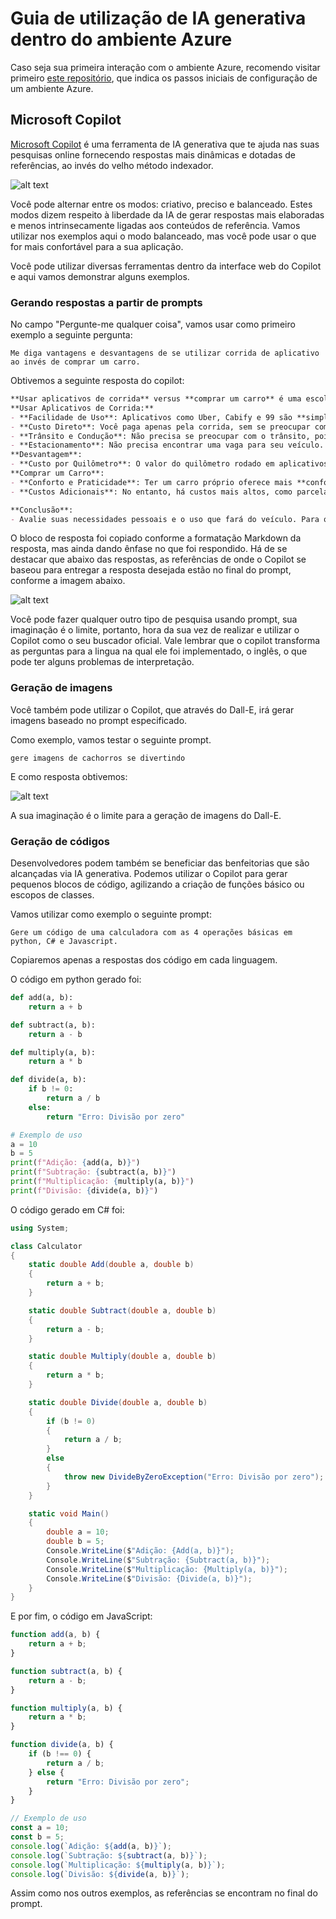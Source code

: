 # Guia de utilização de IA generativa dentro do ambiente Azure

Caso seja sua primeira interação com o ambiente Azure, recomendo visitar primeiro [este repositório](https://github.com/HugoCSouza/inicio-azure), que indica os passos iniciais de configuração de um ambiente Azure.

## Microsoft Copilot

[Microsoft Copilot](https://copilot.microsoft.com/) é uma ferramenta de IA generativa que te ajuda nas suas pesquisas online fornecendo respostas mais dinâmicas e dotadas de referências, ao invés do velho método indexador.

![alt text](src/images/image.png)

Você pode alternar entre os modos: criativo, preciso e balanceado. Estes modos dizem respeito à liberdade da IA de gerar respostas mais elaboradas e menos intrinsecamente ligadas aos conteúdos de referência. Vamos utilizar nos exemplos aqui o modo balanceado, mas você pode usar o que for mais confortável para a sua aplicação.

Você pode utilizar diversas ferramentas dentro da interface web do Copilot e aqui vamos demonstrar alguns exemplos.

### Gerando respostas a partir de prompts

No campo "Pergunte-me qualquer coisa", vamos usar como primeiro exemplo a seguinte pergunta:

    Me diga vantagens e desvantagens de se utilizar corrida de aplicativo ao invés de comprar um carro.

Obtivemos a seguinte resposta do copilot:

```markdown
**Usar aplicativos de corrida** versus **comprar um carro** é uma escolha que envolve considerações importantes. Vamos explorar as vantagens e desvantagens de cada opção:
**Usar Aplicativos de Corrida:**
- **Facilidade de Uso**: Aplicativos como Uber, Cabify e 99 são **simples de usar**. Basta baixá-los, fazer o cadastro e solicitar um motorista.
- **Custo Direto**: Você paga apenas pela corrida, sem se preocupar com **manutenção do veículo, IPVA, seguros ou multas**.
- **Trânsito e Condução**: Não precisa se preocupar com o trânsito, pois outra pessoa dirige para você. Isso permite que você aproveite o tempo para outras atividades, como redes sociais, ligações ou verificação de e-mails.
- **Estacionamento**: Não precisa encontrar uma vaga para seu veículo.
**Desvantagem**:
- **Custo por Quilômetro**: O valor do quilômetro rodado em aplicativos de corrida tende a ser mais caro do que o de um carro comum.
**Comprar um Carro**:
- **Conforto e Praticidade**: Ter um carro próprio oferece mais **conforto e liberdade**. É ideal para viagens longas e para transportar crianças e idosos.
- **Custos Adicionais**: No entanto, há custos mais altos, como parcelas do financiamento, IPVA, licenciamento, seguro, manutenções periódicas e eventuais consertos.

**Conclusão**:
- Avalie suas necessidades pessoais e o uso que fará do veículo. Para quem roda muito, especialmente com bagagem e passageiros, o carro próprio pode ser a melhor escolha. Já para trajetos curtos e sem companhia, os aplicativos de transporte são mais econômicos
```

O bloco de resposta foi copiado conforme a formatação Markdown da resposta, mas ainda dando ênfase no que foi respondido. Há de se destacar que abaixo das respostas, as referências de onde o Copilot se baseou para entregar a resposta desejada estão no final do prompt, conforme a imagem abaixo.

![alt text](src/images/image-1.png)

Você pode fazer qualquer outro tipo de pesquisa usando prompt, sua imaginação é o limite, portanto, hora da sua vez de realizar e utilizar o Copilot como o seu buscador oficial. Vale lembrar que o copilot transforma as perguntas para a lingua na qual ele foi implementado, o inglês, o que pode ter alguns problemas de interpretação.

### Geração de imagens

Você também pode utilizar o Copilot, que através do Dall-E, irá gerar imagens baseado no prompt especificado.

Como exemplo, vamos testar o seguinte prompt.

    gere imagens de cachorros se divertindo

E como resposta obtivemos:

![alt text](src/images/image-2.png)

A sua imaginação é o limite para a geração de imagens do Dall-E.

### Geração de códigos

Desenvolvedores podem também se beneficiar das benfeitorias que são alcançadas via IA generativa. Podemos utilizar o Copilot para gerar pequenos blocos de código, agilizando a criação de funções básico ou escopos de classes.

Vamos utilizar como exemplo o seguinte prompt:

    Gere um código de uma calculadora com as 4 operações básicas em python, C# e Javascript.

Copiaremos apenas a respostas dos código em cada linguagem.

O código em python gerado foi:

``` python
def add(a, b):
    return a + b

def subtract(a, b):
    return a - b

def multiply(a, b):
    return a * b

def divide(a, b):
    if b != 0:
        return a / b
    else:
        return "Erro: Divisão por zero"

# Exemplo de uso
a = 10
b = 5
print(f"Adição: {add(a, b)}")
print(f"Subtração: {subtract(a, b)}")
print(f"Multiplicação: {multiply(a, b)}")
print(f"Divisão: {divide(a, b)}")
```

O código gerado em C# foi:

```c#
using System;

class Calculator
{
    static double Add(double a, double b)
    {
        return a + b;
    }

    static double Subtract(double a, double b)
    {
        return a - b;
    }

    static double Multiply(double a, double b)
    {
        return a * b;
    }

    static double Divide(double a, double b)
    {
        if (b != 0)
        {
            return a / b;
        }
        else
        {
            throw new DivideByZeroException("Erro: Divisão por zero");
        }
    }

    static void Main()
    {
        double a = 10;
        double b = 5;
        Console.WriteLine($"Adição: {Add(a, b)}");
        Console.WriteLine($"Subtração: {Subtract(a, b)}");
        Console.WriteLine($"Multiplicação: {Multiply(a, b)}");
        Console.WriteLine($"Divisão: {Divide(a, b)}");
    }
}
```

E por fim, o código em JavaScript:

```javascript
function add(a, b) {
    return a + b;
}

function subtract(a, b) {
    return a - b;
}

function multiply(a, b) {
    return a * b;
}

function divide(a, b) {
    if (b !== 0) {
        return a / b;
    } else {
        return "Erro: Divisão por zero";
    }
}

// Exemplo de uso
const a = 10;
const b = 5;
console.log(`Adição: ${add(a, b)}`);
console.log(`Subtração: ${subtract(a, b)}`);
console.log(`Multiplicação: ${multiply(a, b)}`);
console.log(`Divisão: ${divide(a, b)}`);
```

Assim como nos outros exemplos, as referências se encontram no final do prompt.
